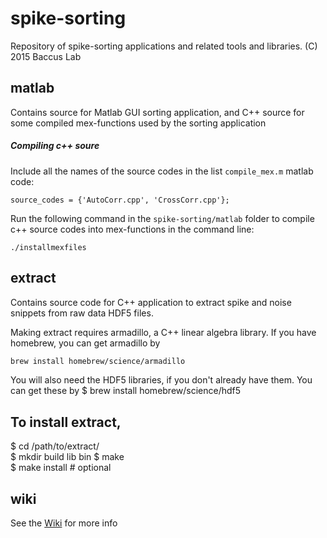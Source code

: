 spike-sorting
=============

Repository of spike-sorting applications and related tools and libraries.
(C) 2015 Baccus Lab

matlab
------

Contains source for Matlab GUI sorting application, and C++ source for some
compiled mex-functions used by the sorting application

##### Compiling c++ soure
Include all the names of the source codes in the list `compile_mex.m` matlab code:

    source_codes = {'AutoCorr.cpp', 'CrossCorr.cpp'};
  
Run the following command in the `spike-sorting/matlab` folder to compile c++ source 
codes into mex-functions in the command line:

    ./installmexfiles

extract
-------

Contains source code for C++ application to extract spike and noise snippets
from raw data HDF5 files.

Making extract requires armadillo, a C++ linear algebra library. If you have homebrew, you can get
armadillo by  
```bash
brew install homebrew/science/armadillo 
```

You will also need the HDF5 libraries, if you don't already have them. You can get these by
$ brew install homebrew/science/hdf5

To install extract,
-------
$ cd /path/to/extract/  
$ mkdir build lib bin 
$ make  
$ make install # optional  

wiki
----

See the [Wiki](https://github.com/baccuslab/spike-sorting/wiki) for more info
